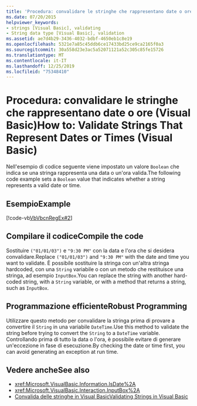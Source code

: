 ```yaml
---
title: 'Procedura: convalidare le stringhe che rappresentano date o ore'
ms.date: 07/20/2015
helpviewer_keywords:
- strings [Visual Basic], validating
- String data type [Visual Basic], validation
ms.assetid: ae7d4b29-3436-4032-bdbf-4650eb1c8e19
ms.openlocfilehash: 5321e7a85c45ddb6ce17433bd25ce9ca2165f0a3
ms.sourcegitcommit: 30a558d23e3ac5a52071121a52c305c85fe15726
ms.translationtype: MT
ms.contentlocale: it-IT
ms.lasthandoff: 12/25/2019
ms.locfileid: "75348410"
---
```

# <a name="how-to-validate-strings-that-represent-dates-or-times-visual-basic"></a><span data-ttu-id="769c1-102">Procedura: convalidare le stringhe che rappresentano date o ore (Visual Basic)</span><span class="sxs-lookup"><span data-stu-id="769c1-102">How to: Validate Strings That Represent Dates or Times (Visual Basic)</span></span>
<span data-ttu-id="769c1-103">Nell'esempio di codice seguente viene impostato un valore `Boolean` che indica se una stringa rappresenta una data o un'ora valida.</span><span class="sxs-lookup"><span data-stu-id="769c1-103">The following code example sets a `Boolean` value that indicates whether a string represents a valid date or time.</span></span>  
  
## <a name="example"></a><span data-ttu-id="769c1-104">Esempio</span><span class="sxs-lookup"><span data-stu-id="769c1-104">Example</span></span>  
 [!code-vb[VbVbcnRegEx#2](~/samples/snippets/visualbasic/VS_Snippets_VBCSharp/VbVbcnRegEx/VB/Class1.vb#2)]  
  
## <a name="compile-the-code"></a><span data-ttu-id="769c1-105">Compilare il codice</span><span class="sxs-lookup"><span data-stu-id="769c1-105">Compile the code</span></span>  
 <span data-ttu-id="769c1-106">Sostituire `("01/01/03")` e `"9:30 PM"` con la data e l'ora che si desidera convalidare.</span><span class="sxs-lookup"><span data-stu-id="769c1-106">Replace `("01/01/03")` and `"9:30 PM"` with the date and time you want to validate.</span></span> <span data-ttu-id="769c1-107">È possibile sostituire la stringa con un'altra stringa hardcoded, con una `String` variabile o con un metodo che restituisce una stringa, ad esempio `InputBox`.</span><span class="sxs-lookup"><span data-stu-id="769c1-107">You can replace the string with another hard-coded string, with a `String` variable, or with a method that returns a string, such as `InputBox`.</span></span>  
  
## <a name="robust-programming"></a><span data-ttu-id="769c1-108">Programmazione efficiente</span><span class="sxs-lookup"><span data-stu-id="769c1-108">Robust Programming</span></span>  
 <span data-ttu-id="769c1-109">Utilizzare questo metodo per convalidare la stringa prima di provare a convertire il `String` in una variabile `DateTime`.</span><span class="sxs-lookup"><span data-stu-id="769c1-109">Use this method to validate the string before trying to convert the `String` to a `DateTime` variable.</span></span> <span data-ttu-id="769c1-110">Controllando prima di tutto la data o l'ora, è possibile evitare di generare un'eccezione in fase di esecuzione.</span><span class="sxs-lookup"><span data-stu-id="769c1-110">By checking the date or time first, you can avoid generating an exception at run time.</span></span>  
  
## <a name="see-also"></a><span data-ttu-id="769c1-111">Vedere anche</span><span class="sxs-lookup"><span data-stu-id="769c1-111">See also</span></span>

- <xref:Microsoft.VisualBasic.Information.IsDate%2A>
- <xref:Microsoft.VisualBasic.Interaction.InputBox%2A>
- [<span data-ttu-id="769c1-112">Convalida delle stringhe in Visual Basic</span><span class="sxs-lookup"><span data-stu-id="769c1-112">Validating Strings in Visual Basic</span></span>](../../../../visual-basic/programming-guide/language-features/strings/validating-strings.md)
